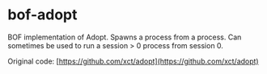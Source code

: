 # bof-adopt
BOF implementation of Adopt. Spawns a process from a process. Can sometimes be used to run a session > 0 process from session 0.

Original code: [https://github.com/xct/adopt](https://github.com/xct/adopt)
